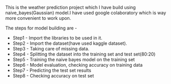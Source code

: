 This is the weather prediction project which I have build using naive_bayes(Gaussian) model.I have used google colaboratory which is way more convenient to work upon.

The steps for model building are -

* Step1 - Import the libraries to be used in it.
* Step2 - Import the dataset(have used kaggle dataset).
* Step3 - Taking care of missing data.
* Step4 - Splitting the dataset into the training set and test set(80:20)
* Step5 - Training the naive bayes model on the training set
* Step6 - Model evaluation, checking accuracy on training data
* Step7 - Predicting the test set results
* Step8 - Checking accuracy on test set

